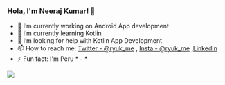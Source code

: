 ### Hola, I'm Neeraj Kumar! 👋


- 🔭 I’m currently working on Android App development
- 🌱 I’m currently learning Kotlin
- 🤔 I’m looking for help with Kotlin App Development
- 📫 How to reach me: [Twitter - @ryuk_me](https://twitter.com/ryuk_me) , [Insta - @ryuk_me](https://www.instagram.com/ryuk_me/) ,[LinkedIn ](https://www.linkedin.com/in/neeraj-kumar-5178281b0/)
- ⚡ Fun fact: I'm Peru * - *

<img src="https://github-readme-stats.vercel.app/api?username=ryuk_me&show_icons=true&theme=dracula">
